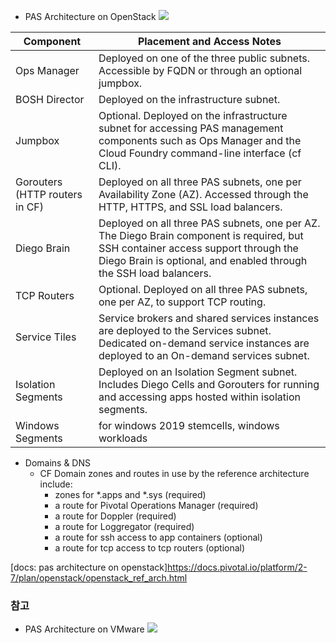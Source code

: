 

- PAS Architecture on OpenStack
![](https://docs.pivotal.io/platform/2-7/plan/images/openstack-overview-arch.png)

| Component | Placement and Access Notes |
| --- | --- |
| Ops Manager | Deployed on one of the three public subnets. Accessible by FQDN or through an optional jumpbox. |
| BOSH Director | Deployed on the infrastructure subnet. |
| Jumpbox | Optional. Deployed on the infrastructure subnet for accessing PAS management components such as Ops Manager and the Cloud Foundry command-line interface (cf CLI). |
| Gorouters (HTTP routers in CF) | Deployed on all three PAS subnets, one per Availability Zone (AZ). Accessed through the HTTP, HTTPS, and SSL load balancers. |
| Diego Brain | Deployed on all three PAS subnets, one per AZ. The Diego Brain component is required, but SSH container access support through the Diego Brain is optional, and enabled through the SSH load balancers. |
| TCP Routers | Optional. Deployed on all three PAS subnets, one per AZ, to support TCP routing. |
| Service Tiles | Service brokers and shared services instances are deployed to the Services subnet. Dedicated on-demand service instances are deployed to an On-demand services subnet. |
| Isolation Segments | Deployed on an Isolation Segment subnet. Includes Diego Cells and Gorouters for running and accessing apps hosted within isolation segments. |
| Windows Segments | for windows 2019 stemcells, windows workloads |

- Domains & DNS 
  - CF Domain zones and routes in use by the reference architecture include:
    - zones for *.apps and *.sys (required)
    - a route for Pivotal Operations Manager (required)
    - a route for Doppler (required)
    - a route for Loggregator (required)
    - a route for ssh access to app containers (optional)
    - a route for tcp access to tcp routers (optional)


[docs: pas architecture on openstack]https://docs.pivotal.io/platform/2-7/plan/openstack/openstack_ref_arch.html



### 참고
- PAS Architecture on VMware
![](https://docs.pivotal.io/platform/2-7/plan/images/v2/export/PAS_vSphere_NSX-T.png)

